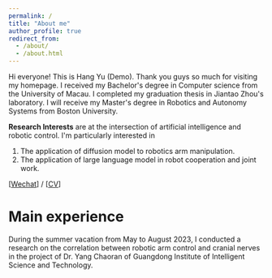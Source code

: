 ```yaml
---
permalink: /
title: "About me"
author_profile: true
redirect_from:
  - /about/
  - /about.html
---
```


Hi everyone! This is Hang Yu (Demo). Thank you guys so much for visiting my homepage. I received my Bachelor's degree in Computer science from the University of Macau. I completed my graduation thesis in Jiantao Zhou's laboratory. I will receive my Master's degree in Robotics and Autonomy Systems from Boston University.

**Research Interests** are at the intersection of artificial intelligence and robotic control. I'm particularly interested in
1. The application of diffusion model to robotics arm manipulation.
1. The application of large language model in robot cooperation and joint work.

[[Wechat](/images/wechat.jpg)] / [[CV](/assets/Resume.pdf)]


Main experience
======
During the summer vacation from May to August 2023, I conducted a research on the correlation between robotic arm control and cranial nerves in the project of Dr. Yang Chaoran of Guangdong Institute of Intelligent Science and Technology.




